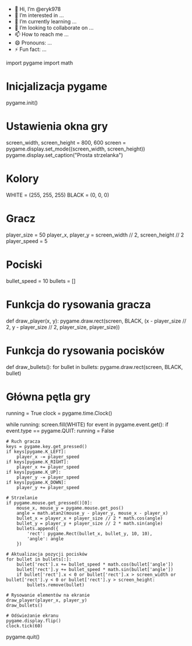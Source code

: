 - 👋 Hi, I’m @eryk978
- 👀 I’m interested in ...
- 🌱 I’m currently learning ...
- 💞️ I’m looking to collaborate on ...
- 📫 How to reach me ...
- 😄 Pronouns: ...
- ⚡ Fun fact: ...

<!---
eryk978/eryk978 is a ✨ special ✨ repository because its `README.md` (this file) appears on your GitHub profile.
You can click the Preview link to take a look at your changes.
--->
import pygame
import math

# Inicjalizacja pygame
pygame.init()

# Ustawienia okna gry
screen_width, screen_height = 800, 600
screen = pygame.display.set_mode((screen_width, screen_height))
pygame.display.set_caption("Prosta strzelanka")

# Kolory
WHITE = (255, 255, 255)
BLACK = (0, 0, 0)

# Gracz
player_size = 50
player_x, player_y = screen_width // 2, screen_height // 2
player_speed = 5

# Pociski
bullet_speed = 10
bullets = []

# Funkcja do rysowania gracza
def draw_player(x, y):
    pygame.draw.rect(screen, BLACK, (x - player_size // 2, y - player_size // 2, player_size, player_size))

# Funkcja do rysowania pocisków
def draw_bullets():
    for bullet in bullets:
        pygame.draw.rect(screen, BLACK, bullet)

# Główna pętla gry
running = True
clock = pygame.time.Clock()

while running:
    screen.fill(WHITE)
    for event in pygame.event.get():
        if event.type == pygame.QUIT:
            running = False

    # Ruch gracza
    keys = pygame.key.get_pressed()
    if keys[pygame.K_LEFT]:
        player_x -= player_speed
    if keys[pygame.K_RIGHT]:
        player_x += player_speed
    if keys[pygame.K_UP]:
        player_y -= player_speed
    if keys[pygame.K_DOWN]:
        player_y += player_speed

    # Strzelanie
    if pygame.mouse.get_pressed()[0]:
        mouse_x, mouse_y = pygame.mouse.get_pos()
        angle = math.atan2(mouse_y - player_y, mouse_x - player_x)
        bullet_x = player_x + player_size // 2 * math.cos(angle)
        bullet_y = player_y + player_size // 2 * math.sin(angle)
        bullets.append({
            'rect': pygame.Rect(bullet_x, bullet_y, 10, 10),
            'angle': angle
        })

    # Aktualizacja pozycji pocisków
    for bullet in bullets[:]:
        bullet['rect'].x += bullet_speed * math.cos(bullet['angle'])
        bullet['rect'].y += bullet_speed * math.sin(bullet['angle'])
        if bullet['rect'].x < 0 or bullet['rect'].x > screen_width or bullet['rect'].y < 0 or bullet['rect'].y > screen_height:
            bullets.remove(bullet)

    # Rysowanie elementów na ekranie
    draw_player(player_x, player_y)
    draw_bullets()

    # Odświeżanie ekranu
    pygame.display.flip()
    clock.tick(60)

pygame.quit()
